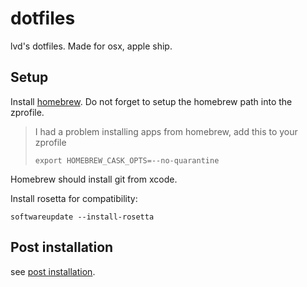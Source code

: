 # dotfiles

lvd's dotfiles. Made for osx, apple ship.

## Setup

Install [homebrew](https://brew.sh/). Do not forget to setup the homebrew path into the zprofile.

> I had a problem installing apps from homebrew, add this to your zprofile
>
> `export HOMEBREW_CASK_OPTS=--no-quarantine`

Homebrew should install git from xcode.

Install rosetta for compatibility:
```
softwareupdate --install-rosetta
```

## Post installation

see [post installation](./post_installation.md).

